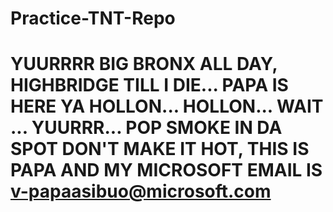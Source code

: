 # Practice-TNT-Repo

# YUURRRR BIG BRONX ALL DAY, HIGHBRIDGE TILL I DIE... PAPA IS HERE YA HOLLON... HOLLON... WAIT ... YUURRR... POP SMOKE IN DA SPOT DON'T MAKE IT HOT, THIS IS PAPA AND MY MICROSOFT EMAIL IS v-papaasibuo@microsoft.com